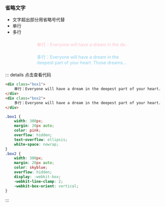 ### 省略文字
- 文字超出部分用省略号代替
- 单行
- 多行

<html lang="en">
<style>
    .box1 {
        width: 300px;
        margin: 20px auto;
        color: pink;
        overflow: hidden;
        text-overflow: ellipsis;
        white-space: nowrap;
    }
    .box2 {
        width: 300px;
        margin: 20px auto;
        color: skyblue;
        overflow: hidden;
        display: -webkit-box;
        -webkit-line-clamp: 2;
        -webkit-box-orient: vertical;
    }
</style>
<body>
    <div class="box1">
        单行：Everyone will have a dream in the deepest part of your heart. Those dreams will become the driving force for your progress. It will support the body you are about to give up and start again. 
    </div>
    <div class="box2">
        多行：Everyone will have a dream in the deepest part of your heart. Those dreams will become the driving force for your progress. It will support the body you are about to give up and start again. 
    </div>
</body>
</html>


::: details 点击查看代码
``` html
<div class="box1">
    单行：Everyone will have a dream in the deepest part of your heart. Those dreams will become the driving force for your progress. It will support the body you are about to give up and start again. 
</div>
<div class="box2">
    多行：Everyone will have a dream in the deepest part of your heart. Those dreams will become the driving force for your progress. It will support the body you are about to give up and start again. 
</div>
```
``` css
.box1 {
    width: 300px;
    margin: 20px auto;
    color: pink;
    overflow: hidden;
    text-overflow: ellipsis;
    white-space: nowrap;
}
.box2 {
    width: 300px;
    margin: 20px auto;
    color: skyblue;
    overflow: hidden;
    display: -webkit-box;
    -webkit-line-clamp: 2;
    -webkit-box-orient: vertical;
}
```
:::